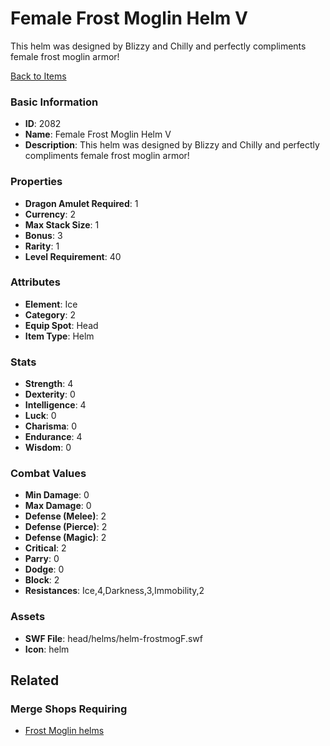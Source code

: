# Female Frost Moglin Helm V

This helm was designed by Blizzy and Chilly and perfectly compliments female frost moglin armor!

[Back to Items](../items.md)

### Basic Information

- **ID**: 2082
- **Name**: Female Frost Moglin Helm V
- **Description**: This helm was designed by Blizzy and Chilly and perfectly compliments female frost moglin armor!

### Properties

- **Dragon Amulet Required**: 1
- **Currency**: 2
- **Max Stack Size**: 1
- **Bonus**: 3
- **Rarity**: 1
- **Level Requirement**: 40

### Attributes

- **Element**: Ice
- **Category**: 2
- **Equip Spot**: Head
- **Item Type**: Helm

### Stats

- **Strength**: 4
- **Dexterity**: 0
- **Intelligence**: 4
- **Luck**: 0
- **Charisma**: 0
- **Endurance**: 4
- **Wisdom**: 0

### Combat Values

- **Min Damage**: 0
- **Max Damage**: 0
- **Defense (Melee)**: 2
- **Defense (Pierce)**: 2
- **Defense (Magic)**: 2
- **Critical**: 2
- **Parry**: 0
- **Dodge**: 0
- **Block**: 2
- **Resistances**: Ice,4,Darkness,3,Immobility,2

### Assets

- **SWF File**: head/helms/helm-frostmogF.swf
- **Icon**: helm

## Related

### Merge Shops Requiring

- [Frost Moglin helms](../merge-shops/51-frost-moglin-helms.md)

